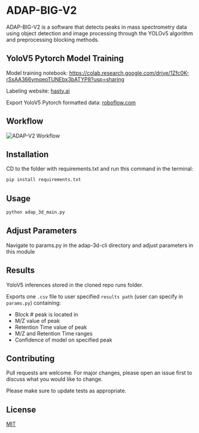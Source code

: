 # ADAP-BIG-V2

ADAP-BIG-V2 is a software that detects peaks in mass spectrometry data using object detection and image processing through the YOLOv5 algorithm and preprocessing blocking methods.


## YoloV5 Pytorch Model Training
Model training notebook:
https://colab.research.google.com/drive/1Zfc0K-rSsAA366ymqeoTUNEbx3bATYP8?usp=sharing

Labeling website:
[hasty.ai](url)

Export YoloV5 Pytorch formatted data:
[roboflow.com](url)

## Workflow
![ADAP-V2 Workflow](https://user-images.githubusercontent.com/82981121/133908642-9e936637-53dd-44b3-b4da-780ed6ed0a58.png)


## Installation

CD to the folder with requirements.txt and run this command in the terminal:

```bash
pip install requirements.txt
```

## Usage

```python
python adap_3d_main.py
```

## Adjust Parameters

Navigate to params.py in the adap-3d-cli directory and adjust parameters in this module

## Results

YoloV5 inferences stored in the cloned repo runs folder.

Exports one `.csv` file to user specified `results path` (user can specify in `params.py`) containing:
  - Block # peak is located in
  - M/Z value of peak
  - Retention Time value of peak
  - M/Z and Retention Time ranges
  - Confidence of model on specified peak

## Contributing
Pull requests are welcome. For major changes, please open an issue first to discuss what you would like to change.

Please make sure to update tests as appropriate.

## License
[MIT](https://choosealicense.com/licenses/mit/)

